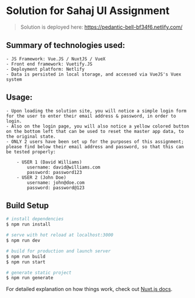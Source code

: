 # Solution for Sahaj UI Assignment

> Solution is deployed here: https://pedantic-bell-bf34f6.netlify.com/

## Summary of technologies used:
    - JS Framework: Vue.JS / NuxtJS / VueX  
    - Front end framework: Vuetify.JS  
    - Deployment platform: Netlify  
    - Data is persisted in local storage, and accessed via VueJS's Vuex system  

## Usage: 
    - Upon loading the solution site, you will notice a simple login form for the user to enter their email address & password, in order to login.  
    - Also on the login page, you will also notice a yellow colored button on the bottom left that can be used to reset the master app data, to the original state.  
    - ONLY 2 users have been set up for the purposes of this assignment; please find below their email address and password, so that this can be tested properly:  

        - USER 1 (David Williams)
            username: david@williams.com
            password: password123
        - USER 2 (John Doe)
            username: john@doe.com
            password: password@123

## Build Setup

``` bash
# install dependencies
$ npm run install

# serve with hot reload at localhost:3000
$ npm run dev

# build for production and launch server
$ npm run build
$ npm run start

# generate static project
$ npm run generate
```

For detailed explanation on how things work, check out [Nuxt.js docs](https://nuxtjs.org).
